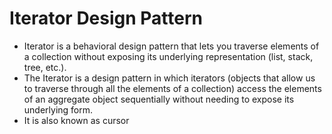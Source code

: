 # Iterator Design Pattern
- Iterator is a behavioral design pattern that lets you traverse elements of a collection without exposing its underlying representation (list, stack, tree, etc.).
- The Iterator is a design pattern in which iterators (objects that allow us to traverse through all the elements of a collection) access the elements of an aggregate object sequentially without needing to expose its underlying form.
- It is also known as cursor
